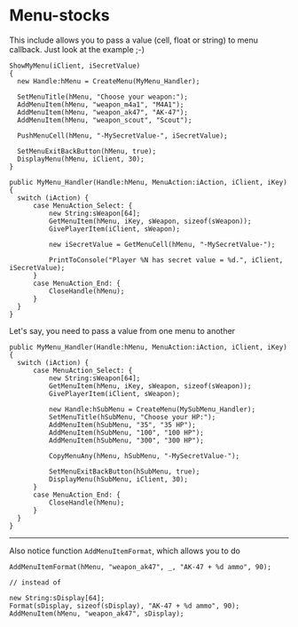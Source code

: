 # Menu-stocks

This include allows you to pass a value (cell, float or string) to menu callback. Just look at the example ;-)

  ```SourcePawn
ShowMyMenu(iClient, iSecretValue)
{
	new Handle:hMenu = CreateMenu(MyMenu_Handler);

	SetMenuTitle(hMenu, "Choose your weapon:");
	AddMenuItem(hMenu, "weapon_m4a1", "M4A1");
	AddMenuItem(hMenu, "weapon_ak47", "AK-47");
	AddMenuItem(hMenu, "weapon_scout", "Scout");
	
	PushMenuCell(hMenu, "-MySecretValue-", iSecretValue);
	
	SetMenuExitBackButton(hMenu, true);
	DisplayMenu(hMenu, iClient, 30);
}

public MyMenu_Handler(Handle:hMenu, MenuAction:iAction, iClient, iKey)
{
	switch (iAction) {
		case MenuAction_Select: {
			new String:sWeapon[64];
			GetMenuItem(hMenu, iKey, sWeapon, sizeof(sWeapon));
			GivePlayerItem(iClient, sWeapon);
			
			new iSecretValue = GetMenuCell(hMenu, "-MySecretValue-");		
			
			PrintToConsole("Player %N has secret value = %d.", iClient, iSecretValue);
		}
		case MenuAction_End: {
			CloseHandle(hMenu);
		}
	}
}
  ```

Let's say, you need to pass a value from one menu to another
  ```SourcePawn
public MyMenu_Handler(Handle:hMenu, MenuAction:iAction, iClient, iKey)
{
    switch (iAction) {
        case MenuAction_Select: {
            new String:sWeapon[64];
            GetMenuItem(hMenu, iKey, sWeapon, sizeof(sWeapon));
            GivePlayerItem(iClient, sWeapon);

			new Handle:hSubMenu = CreateMenu(MySubMenu_Handler);
			SetMenuTitle(hSubMenu, "Choose your HP:");
			AddMenuItem(hSubMenu, "35", "35 HP");
			AddMenuItem(hSubMenu, "100", "100 HP");
			AddMenuItem(hSubMenu, "300", "300 HP");

			CopyMenuAny(hMenu, hSubMenu, "-MySecretValue-");

			SetMenuExitBackButton(hSubMenu, true);
			DisplayMenu(hSubMenu, iClient, 30);
        }
        case MenuAction_End: {
            CloseHandle(hMenu);
        }
    }
}
  ```

---

Also notice function `AddMenuItemFormat`, which allows you to do
  ```SourcePawn
AddMenuItemFormat(hMenu, "weapon_ak47", _, "AK-47 + %d ammo", 90);

// instead of

new String:sDisplay[64];
Format(sDisplay, sizeof(sDisplay), "AK-47 + %d ammo", 90);
AddMenuItem(hMenu, "weapon_ak47", sDisplay);
  ```
